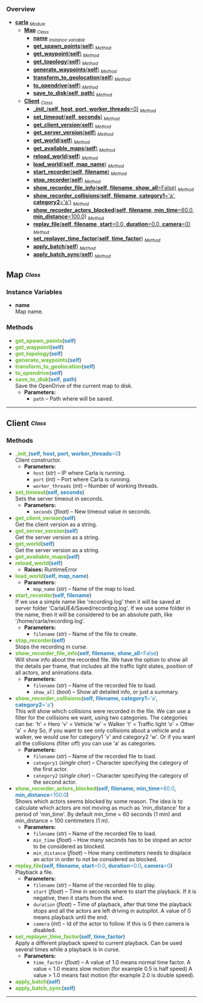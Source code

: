 ### Overview
- [**carla**](#carla) <sub>_Module_</sub>  
    - [**Map**](#carla.Map) <sub>_Class_</sub>  
        - [**name**](#carla.Map.name) <sub>_Instance variable_</sub>
        - [**get_spawn_points**(**self**)](#carla.Map.get_spawn_points) <sub>_Method_</sub>
        - [**get_waypoint**(**self**)](#carla.Map.get_waypoint) <sub>_Method_</sub>
        - [**get_topology**(**self**)](#carla.Map.get_topology) <sub>_Method_</sub>
        - [**generate_waypoints**(**self**)](#carla.Map.generate_waypoints) <sub>_Method_</sub>
        - [**transform_to_geolocation**(**self**)](#carla.Map.transform_to_geolocation) <sub>_Method_</sub>
        - [**to_opendrive**(**self**)](#carla.Map.to_opendrive) <sub>_Method_</sub>
        - [**save_to_disk**(**self**, **path**)](#carla.Map.save_to_disk) <sub>_Method_</sub>
    - [**Client**](#carla.Client) <sub>_Class_</sub>  
        - [**\__init__**(**self**, **host**, **port**, **worker_threads**=0)](#carla.Client.__init__) <sub>_Method_</sub>
        - [**set_timeout**(**self**, **seconds**)](#carla.Client.set_timeout) <sub>_Method_</sub>
        - [**get_client_version**(**self**)](#carla.Client.get_client_version) <sub>_Method_</sub>
        - [**get_server_version**(**self**)](#carla.Client.get_server_version) <sub>_Method_</sub>
        - [**get_world**(**self**)](#carla.Client.get_world) <sub>_Method_</sub>
        - [**get_available_maps**(**self**)](#carla.Client.get_available_maps) <sub>_Method_</sub>
        - [**reload_world**(**self**)](#carla.Client.reload_world) <sub>_Method_</sub>
        - [**load_world**(**self**, **map_name**)](#carla.Client.load_world) <sub>_Method_</sub>
        - [**start_recorder**(**self**, **filename**)](#carla.Client.start_recorder) <sub>_Method_</sub>
        - [**stop_recorder**(**self**)](#carla.Client.stop_recorder) <sub>_Method_</sub>
        - [**show_recorder_file_info**(**self**, **filename**, **show_all**=False)](#carla.Client.show_recorder_file_info) <sub>_Method_</sub>
        - [**show_recorder_collisions**(**self**, **filename**, **category1**='a', **category2**='a')](#carla.Client.show_recorder_collisions) <sub>_Method_</sub>
        - [**show_recorder_actors_blocked**(**self**, **filename**, **min_time**=60.0, **min_distance**=100.0)](#carla.Client.show_recorder_actors_blocked) <sub>_Method_</sub>
        - [**replay_file**(**self**, **filename**, **start**=0.0, **duration**=0.0, **camera**=0)](#carla.Client.replay_file) <sub>_Method_</sub>
        - [**set_replayer_time_factor**(**self**, **time_factor**)](#carla.Client.set_replayer_time_factor) <sub>_Method_</sub>
        - [**apply_batch**(**self**)](#carla.Client.apply_batch) <sub>_Method_</sub>
        - [**apply_batch_sync**(**self**)](#carla.Client.apply_batch_sync) <sub>_Method_</sub>

## <a name="carla.Map"></a>Map <sub><sup>_Class_</sup></sub>

### Instance Variables
- <a name="carla.Map.name"></a>**name**  
    Map name.  

### Methods
- <a name="carla.Map.get_spawn_points"></a>**<font color="#64BA2E">get_spawn_points</font>**(<font color="#2980B9">**self**</font>)  
- <a name="carla.Map.get_waypoint"></a>**<font color="#64BA2E">get_waypoint</font>**(<font color="#2980B9">**self**</font>)  
- <a name="carla.Map.get_topology"></a>**<font color="#64BA2E">get_topology</font>**(<font color="#2980B9">**self**</font>)  
- <a name="carla.Map.generate_waypoints"></a>**<font color="#64BA2E">generate_waypoints</font>**(<font color="#2980B9">**self**</font>)  
- <a name="carla.Map.transform_to_geolocation"></a>**<font color="#64BA2E">transform_to_geolocation</font>**(<font color="#2980B9">**self**</font>)  
- <a name="carla.Map.to_opendrive"></a>**<font color="#64BA2E">to_opendrive</font>**(<font color="#2980B9">**self**</font>)  
- <a name="carla.Map.save_to_disk"></a>**<font color="#64BA2E">save_to_disk</font>**(<font color="#2980B9">**self**</font>, <font color="#2980B9">**path**</font>)  
    Save the OpenDrive of the current map to disk.  
    - **Parameters:**
        - `path`  –             Path where will be saved.  

---

## <a name="carla.Client"></a>Client <sub><sup>_Class_</sup></sub>

### Methods
- <a name="carla.Client.__init__"></a>**<font color="#64BA2E">\__init__</font>**(<font color="#2980B9">**self**</font>, <font color="#2980B9">**host**</font>, <font color="#2980B9">**port**</font>, <font color="#2980B9">**worker_threads**=0</font>)  
    Client constructor.  
    - **Parameters:**
        - `host` (_str_) –             IP where Carla is running.  
        - `port` (_int_) –             Port where Carla is running.  
        - `worker_threads` (_int_) –             Number of working threads.  
- <a name="carla.Client.set_timeout"></a>**<font color="#64BA2E">set_timeout</font>**(<font color="#2980B9">**self**</font>, <font color="#2980B9">**seconds**</font>)  
    Sets the server timeout in seconds.  
    - **Parameters:**
        - `seconds` (_float_) –             New timeout value in seconds.  
- <a name="carla.Client.get_client_version"></a>**<font color="#64BA2E">get_client_version</font>**(<font color="#2980B9">**self**</font>)  
    Get the client version as a string.  
- <a name="carla.Client.get_server_version"></a>**<font color="#64BA2E">get_server_version</font>**(<font color="#2980B9">**self**</font>)  
    Get the server version as a string.  
- <a name="carla.Client.get_world"></a>**<font color="#64BA2E">get_world</font>**(<font color="#2980B9">**self**</font>)  
    Get the server version as a string.  
- <a name="carla.Client.get_available_maps"></a>**<font color="#64BA2E">get_available_maps</font>**(<font color="#2980B9">**self**</font>)  
- <a name="carla.Client.reload_world"></a>**<font color="#64BA2E">reload_world</font>**(<font color="#2980B9">**self**</font>)  
    - **Raises:** RuntimeError  
- <a name="carla.Client.load_world"></a>**<font color="#64BA2E">load_world</font>**(<font color="#2980B9">**self**</font>, <font color="#2980B9">**map_name**</font>)  
    - **Parameters:**
        - `map_name` (_str_) –             Name of the map to load.  
- <a name="carla.Client.start_recorder"></a>**<font color="#64BA2E">start_recorder</font>**(<font color="#2980B9">**self**</font>, <font color="#2980B9">**filename**</font>)  
    If we use a simple name like 'recording.log' then it will be saved at server folder 'CarlaUE4/Saved/recording.log'. If we use some folder in the name, then it will be considered to be an absolute path, like '/home/carla/recording.log'.  
    - **Parameters:**
        - `filename` (_str_) –             Name of the file to create.  
- <a name="carla.Client.stop_recorder"></a>**<font color="#64BA2E">stop_recorder</font>**(<font color="#2980B9">**self**</font>)  
    Stops the recording in curse.  
- <a name="carla.Client.show_recorder_file_info"></a>**<font color="#64BA2E">show_recorder_file_info</font>**(<font color="#2980B9">**self**</font>, <font color="#2980B9">**filename**</font>, <font color="#2980B9">**show_all**=False</font>)  
    Will show info about the recorded file. We have the option to show all the details per frame, that includes all the traffic light states, position of all actors, and animations data.  
    - **Parameters:**
        - `filename` (_str_) –             Name of the recorded file to load.  
        - `show_all` (_bool_) –             Show all detailed info, or just a summary.  
- <a name="carla.Client.show_recorder_collisions"></a>**<font color="#64BA2E">show_recorder_collisions</font>**(<font color="#2980B9">**self**</font>, <font color="#2980B9">**filename**</font>, <font color="#2980B9">**category1**='a'</font>, <font color="#2980B9">**category2**='a'</font>)  
    This will show which collisions were recorded in the file. We can use a filter for the collisions we want, using two categories. The categories can be:
  'h' = Hero
  'v' = Vehicle
  'w' = Walker
  't' = Traffic light
  'o' = Other
  'a' = Any
So, if you want to see only collisions about a vehicle and a walker, we would use for category1 'v' and category2 'w'. Or if you want all the collisions (filter off) you can use 'a' as categories.  
    - **Parameters:**
        - `filename` (_str_) –             Name of the recorded file to load.  
        - `category1` (_single char_) –             Character specifying the category of the first actor.  
        - `category2` (_single char_) –             Character specifying the category of the second actor.  
- <a name="carla.Client.show_recorder_actors_blocked"></a>**<font color="#64BA2E">show_recorder_actors_blocked</font>**(<font color="#2980B9">**self**</font>, <font color="#2980B9">**filename**</font>, <font color="#2980B9">**min_time**=60.0</font>, <font color="#2980B9">**min_distance**=100.0</font>)  
    Shows which actors seems blocked by some reason. The idea is to calculate which actors are not moving as much as 'min_distance' for a period of 'min_time'. By default min_time = 60 seconds (1 min) and min_distance = 100 centimeters (1 m).  
    - **Parameters:**
        - `filename` (_str_) –             Name of the recorded file to load.  
        - `min_time` (_float_) –             How many seconds has to be stoped an actor to be considered as blocked.  
        - `min_distance` (_float_) –             How many centimeters needs to displace an actor in order to not be considered as blocked.  
- <a name="carla.Client.replay_file"></a>**<font color="#64BA2E">replay_file</font>**(<font color="#2980B9">**self**</font>, <font color="#2980B9">**filename**</font>, <font color="#2980B9">**start**=0.0</font>, <font color="#2980B9">**duration**=0.0</font>, <font color="#2980B9">**camera**=0</font>)  
    Playback a file.  
    - **Parameters:**
        - `filename` (_str_) –             Name of the recorded file to play.  
        - `start` (_float_) –             Time in seconds where to start the playback. If it is negative, then it starts from the end.  
        - `duration` (_float_) –             Time of playback, after that time the playback stops and all the actors are left driving in autopilot. A value of 0 means playback until the end.  
        - `camera` (_int_) –             Id of the actor to follow. If this is 0 then camera is disabled.  
- <a name="carla.Client.set_replayer_time_factor"></a>**<font color="#64BA2E">set_replayer_time_factor</font>**(<font color="#2980B9">**self**</font>, <font color="#2980B9">**time_factor**</font>)  
    Apply a different playback speed to current playback. Can be used several times while a playback is in curse.  
    - **Parameters:**
        - `time_factor` (_float_) –             A value of 1.0 means normal time factor. A value < 1.0 means slow motion (for example 0.5 is half speed) A value > 1.0 means fast motion (for example 2.0 is double speed).  
- <a name="carla.Client.apply_batch"></a>**<font color="#64BA2E">apply_batch</font>**(<font color="#2980B9">**self**</font>)  
- <a name="carla.Client.apply_batch_sync"></a>**<font color="#64BA2E">apply_batch_sync</font>**(<font color="#2980B9">**self**</font>)  

---